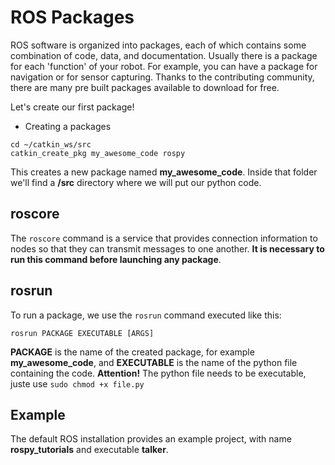 # ROS Packages
ROS software is organized into packages, each of which contains some combination of code, data, and documentation. Usually there is a package for each 'function' of your robot. For example, you can have a package for navigation or for sensor capturing.
Thanks to the contributing community, there are many pre built packages available to download for free.

Let's create our first package!

* Creating a packages
```
cd ~/catkin_ws/src
catkin_create_pkg my_awesome_code rospy
```
This creates a new package named **my_awesome_code**. Inside that folder we'll find a **/src** directory where we will put our python code.

## roscore
The `roscore` command is a service that provides connection information to nodes so that they can transmit messages to one another. **It is necessary to run this command before launching any package**.

## rosrun
To run a package, we use the `rosrun` command executed like this:
```
rosrun PACKAGE EXECUTABLE [ARGS]
```
**PACKAGE** is the name of the created package, for example **my_awesome_code**, and **EXECUTABLE** is the name of the python file containing the code. **Attention!** The python file needs to be executable, juste use `sudo chmod +x file.py`

## Example
The default ROS installation provides an example project, with name **rospy_tutorials** and executable **talker**.
